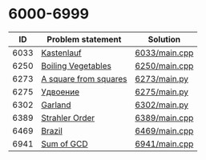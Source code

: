 # 6000-6999

| ID   | Problem statement                                                 | Solution                       |
|------|-------------------------------------------------------------------|--------------------------------|
| 6033 | [Kastenlauf](https://www.e-olymp.com/en/problems/6033)            | [6033/main.cpp](6033/main.cpp) |
| 6250 | [Boiling Vegetables](https://www.e-olymp.com/en/problems/6250)    | [6250/main.cpp](6250/main.cpp) |
| 6273 | [A square from squares](https://www.e-olymp.com/en/problems/6273) | [6273/main.py](6273/main.py)   |
| 6275 | [Удвоение](https://www.e-olymp.com/en/problems/6275)              | [6275/main.py](6275/main.py)   |
| 6302 | [Garland](https://www.e-olymp.com/en/problems/6302)               | [6302/main.py](6302/main.py)   |
| 6389 | [Strahler Order](https://www.e-olymp.com/en/problems/6389)        | [6389/main.cpp](6389/main.cpp) |
| 6469 | [Brazil](https://www.e-olymp.com/ru/problems/6469)                | [6469/main.cpp](6469/main.cpp) |
| 6941 | [Sum of GCD](https://www.e-olymp.com/en/problems/6941)            | [6941/main.cpp](6941/main.cpp) |


